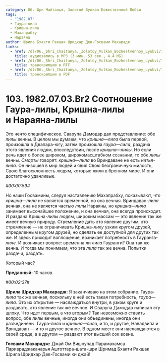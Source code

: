 ```yaml
---
category: 06. Шри Чайтанья, Золотой Вулкан Божественной Любви
tags:
  - "1982.07"
  - Гаура-лила
  - Кришна-лила
  - Махапрабху
  - Нараяна
author: Шрила Бхакти Ракшак Шридхар Дев-Госвами Махарадж
links:
  - href: /dl/06._Shri_Chaitanya,_Zolotoy_Vulkan_Bozhestvennoy_Lyubvi/103_1982.07.03.Br2_SridharMj_Sootnoshenie_Gaura-lily_Krishna-lily_i_Narajana-lily.mp3
    title: аудиозапись в MP3 (3 мин. 53 сек., 4.4 МБ)
  - href: /dl/06._Shri_Chaitanya,_Zolotoy_Vulkan_Bozhestvennoy_Lyubvi/103_1982.07.03.Br2_SridharMj_Sootnoshenie_Gaura-lily_Krishna-lily_i_Narajana-lily.rtf
    title: транскрипцию в RTF
  - href: /dl/06._Shri_Chaitanya,_Zolotoy_Vulkan_Bozhestvennoy_Lyubvi/103_1982.07.03.Br2_SridharMj_Sootnoshenie_Gaura-lily_Krishna-lily_i_Narajana-lily.pdf
    title: транскрипцию в PDF
---
```


# 103. 1982.07.03.Br2 Соотношение Гаура-лилы, Кришна-лилы и Нараяна-лилы

Это нечто специфическое. Сварупа Дамодар дал представление: обе *лилы* вечны. В целом мы думаем, что *кришна*—*лила* была первой, произошла в Двапара-югу, затем произошла *гаура*—*лила*, раздача этого явления людям, впоследствии, после *кришна*—*лилы*. Но если речь идет о более широком, широкомасштабном сознании, то обе *лилы* вечны. *Смарты* говорят: *кришна*—*лила* во Вриндаване не есть *нитья-лила.* Он низошел в мир людей и явил Свою безграничную милость, Свою благосклонность людям, которые жили в бренном мире. И они достаточно удачливые.

*#00:00:59#*

Но наши Госвамины, следуя наставлению Махапрабху, показывают, что *кришна*—*лила* не является временной, но она вечная. Вриндаван-*лила* вечная, она не является частью *лилы* Нараяны, но *кришна*—*лила* занимает высочайшее положение, и она вечная, она всегда происходит. И раздача Кришна-*лилы* людям, широким массам — это явление так же имеет вечную природу. Стремление дать это явление другим, это стремление — не ограничивать Кришна-*лилу* узким кругом друзей, определенным кругом друзей, но сделать ее доступной для других так же. И здесь приходит воплощение, возникает потребность в Гауранга-*лиле.* И возникает вопрос: временна ли *лила* Гауранги? Она так же вечна. И тогда мы понимаем, что эта *лила* так же вечна. Попытки раздачи, раздать.

Который час?

**Преданный:** 10 часов.

*#00:02:37#*

**Шрила Шридхар Махарадж:** Я заканчиваю на этом собрание. Гаура-*лила* так же вечная, поскольку в ней есть такая потребность, *гаура*—*лила.* Это их открытие — наслаждаться внутри, в узком круге и раздавать, это явление так же вечное. И Сварупа Дамодар написал эту шлоку. Что идет первым, а что вторым? Так невозможно ставить вопрос, обе лилы вечные, иногда они объединены, иногда они разъединены. Гаура-*лила* и *кришна*—*лила*, и то, и другое, Навадвипа и Вриндаван — и то и другое вечное. В одном месте они наслаждаются в своей среде, а в другом — раздают этот высший сок вовне.

**Госвами Махарадж:** Джай Ом Вишнупад Парамахамса Паривраджакачарья Аштоттара-шата-шри Шримад Бхакти Ракшак Шрила Шридхар Дев-Госвами ки джай!


